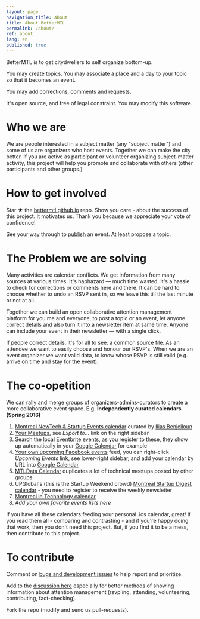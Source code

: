 ```yaml
---
layout: page
navigation_title: About
title: About BetterMTL
permalink: /about/
ref: about
lang: en
published: true
---
```


BetterMTL is to get citydwellers to self organize bottom-up. 

You may create topics. You may associate a place and a day to your topic so that it becomes an event. 

You may add corrections, comments and requests.

It's open source, and free of legal constraint. You may modify this software.



# Who we are

We are people interested in a subject matter (any "subject matter") and some of us are organizers who host events. Together we can make the city better. If you are active as participant or volunteer organizing subject-matter activity, this project will help you promote and collaborate with others (other participants and other groups.)

# How to get involved

Star ★ the [bettermtl.github.io](https://github.com/bettermtl/bettermtl.github.io) repo. 
Show you care - about the success of this project. It motivates us. 
Thank you because we appreciate your vote of confidence!

See your way through to [publish](/create) an event.
At least propose a topic.

# The Problem we are solving

Many activities are calendar conflicts. We get information from many sources at various times. It's haphazard — much time wasted. It's a hassle to check for corrections or comments here and there. It can be hard to choose whether to undo an RSVP sent in, so we leave this till the last minute or not at all.

Together we can build an open collaborative attention management platform for you me and everyone, to post a topic or an event, let anyone correct details and also turn it into a newsletter item at same time. Anyone can include your event in their newsletter — with a single click. 

If people correct details, it's for all to see: a common source file. As an attendee we want to easily choose and honour our RSVP's. When we are an event organizer we want valid data, to know whose RSVP is still valid (e.g. arrive on time and stay for the event).


# The co-opetition
We can rally and merge groups of organizers-admins-curators to create a more collaborative event space. 
E.g.
**Independently curated calendars (Spring 2016)**

1. [Montreal NewTech & Startup Events calendar](http://notman.org/event-space/#mtltech) curated by [Ilias Benjelloun](https://www.linkedin.com/in/iliasbenjelloun)
1. [Your Meetups](http://www.meetup.com/find/events/?allMeetups=true&radius=50&userFreeform=Montr%C3%A9al%2C+QC&mcId=z278063&mcName=Montr%C3%A9al%2C+Qu%C3%A9bec%2C+CA&eventFilter=mysugg), see *Export to...* link on the right sidebar
1. Search the local [Eventbrite events](https://www.eventbrite.ca/d/canada--montreal/events/?crt=regular&sort=best&view=list), as you register to these, they show up automatically in your [Google Calendar](https://calendar.google.com/) for example
1. [Your own upcoming Facebook events](https://www.facebook.com/events/upcoming) feed, you can right-click *Upcoming Events* link, see lower-right sidebar, and add your calendar by URL into [Google Calendar](https://calendar.google.com/)
1. [MTLData Calendar](http://mtldata.com/calendar/) duplicates a lot of technical meetups posted by other groups
1. UPGlobal's (this is the Startup Weekend crowd) [Montreal Startup Digest calendar](https://www.startupdigest.com/digests/montreal) - you need to register to receive the weekly newsletter
1. [Montreal in Technology calendar](http://www.montrealintechnology.com/calendar/)
1. *Add your own favorite events lists here*

If you have all these calendars feeding your personal .ics calendar, great! 
If you read them all - comparing and contrasting - and 
if you're happy doing that work, then you don't need this project.
But, if you find it to be a mess, then contribute to this project.

# To contribute
Comment on [bugs and development issues](waffle.io/bettermtl/bettermtl.github.io) to help report and prioritize.

Add to the [discussion here](gitter.im/bettermtl/general) especially for better methods of showing information about attention management (rsvp'ing, attending, volunteering, contributing, fact-checking).

Fork the repo (modify and send us pull-requests).
